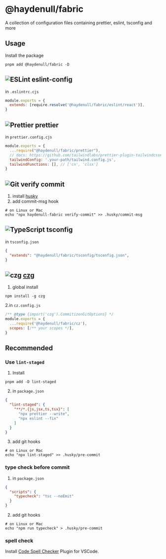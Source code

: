 # @haydenull/fabric
A collection of configuration files containing prettier, eslint, tsconfig and more

## Usage

Install the package
```shell
pnpm add @haydenull/fabric -D
```

## ![ESLint](https://img.shields.io/badge/ESLint-4B3263?style=for-the-badge&logo=eslint&logoColor=white) eslint-config

in `.eslintrc.cjs`

```js
module.exports = {
  extends: [require.resolve('@haydenull/fabric/eslint/react')],
}
```

## ![Prettier](https://img.shields.io/badge/Prettier-1a2b34?style=for-the-badge&logo=prettier&logoColor=white) prettier

in `prettier.config.cjs`

```js
module.exports = {
  ...require("@haydenull/fabric/prettier"),
  // docs: https://github.com/tailwindlabs/prettier-plugin-tailwindcss#sorting-classes-in-function-calls
  tailwindConfig: '.your-path/tailwind.config.js',
  tailwindFunctions: [], // ['cn', 'clsx']
}
```

## ![Git](https://img.shields.io/badge/Git-e84e32?style=for-the-badge&logo=git&logoColor=white) verify commit

1. install [husky](https://typicode.github.io/husky/)
2. add commit-msg hook
```shell
# on Linux or Mac
echo "npx haydenull-fabric verify-commit" >> .husky/commit-msg
```

## ![TypeScript](https://img.shields.io/badge/TypeScript-3078c6?style=for-the-badge&logo=typescript&logoColor=white) tsconfig

in `tsconfig.json`
```json
{
  "extends": "@haydenull/fabric/tsconfig/tsconfig.json",
}
```

## ![czg](https://img.shields.io/badge/czg-1a2b34?style=for-the-badge&logo=cz-git&logoColor=white) [czg](https://cz-git.qbb.sh/cli/)

1. global install
```shell
npm install -g czg
```

2.in `cz.config.js`
```js
/** @type {import('czg').CommitizenGitOptions} */
module.exports = {
  ...require('@haydenull/fabric/cz'),
  scopes: [/** your scopes */],
}
```

## Recommended

### Use `lint-staged`

1. Install

```shell
pnpm add -D lint-staged
```

2. in `package.json`

```json
{
  "lint-staged": {
    "**/*.{js,jsx,ts,tsx}": [
      "npx prettier --write",
      "npx eslint --fix"
    ]
  }
}
```

3. add git hooks

```shell
# on Linux or Mac
echo "npx lint-staged" >> .husky/pre-commit
```

### type check before commit

1. in `package.json`
```json
{
  "scripts": {
    "typecheck": "tsc --noEmit"
  }
}
```
2. add git hooks

```shell
# on Linux or Mac
echo "npm run typecheck" > .husky/pre-commit
```

### spell check

Install [Code Spell Checker](https://marketplace.visualstudio.com/items?itemName=streetsidesoftware.code-spell-checker) Plugin for VSCode.

